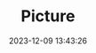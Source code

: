 ---
weight: 1
images:
- /images/edited/117.jpeg
title: Picture
date: 2023-12-09 13:43:26
tags: [luminar neo,work,24-70mm F2.8 DG DN | Art 019,ILCE-7M3,26.9,car]
---